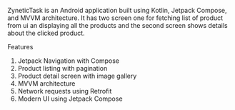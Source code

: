 ZyneticTask is an Android application built using Kotlin, Jetpack Compose, and MVVM architecture.
It has two screen one for fetching list of product from ui an displaying all the products and the second screen shows details about the clicked product.

 Features

1. Jetpack Navigation with Compose
2. Product listing with pagination
3. Product detail screen with image gallery
4. MVVM architecture
5. Network requests using Retrofit
6. Modern UI using Jetpack Compose
